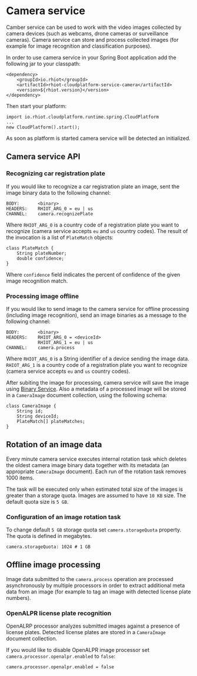 # Camera service

Camber service can be used to work with the video images collected by camera devices (such as webcams, drone cameras or
surveillance cameras). Camera service can store and process collected images (for example for image recognition and classification
purposes).

In order to use camera service in your Spring Boot application add the following jar to your classpath:

	<dependency>
		<groupId>io.rhiot</groupId>
		<artifactId>rhiot-cloudplatform-service-camera</artifactId>
		<version>${rhiot.version}</version>
	</dependency>

Then start your platform:

    import io.rhiot.cloudplatform.runtime.spring.CloudPlatform
    ...
    new CloudPlatform().start();

As soon as platform is started camera service will be detected an initialized.

## Camera service API

### Recognizing car registration plate

If you would like to recognize a car registration plate an image, sent the image binary data to the following channel:

    BODY:       <binary>
    HEADERS:    RHIOT_ARG_0 = eu | us
    CHANNEL:    camera.recognizePlate

Where `RHIOT_ARG_0` is a country code of a registration plate you want to recognize (camera service accepts `eu` and `us`
country codes). The result of the invocation is a list of `PlateMatch` objects:

    class PlateMatch {
        String plateNumber;
        double confidence;
    }

Where `confidence` field indicates the percent of confidence of the given image recognition match.

### Processing image offline

If you would like to send image to the camera service for offline processing (including image recognition), send an
image binaries as a message to the following channel:

    BODY:       <binary>
    HEADERS:    RHIOT_ARG_0 = <deviceId>
                RHIOT_ARG_1 = eu | us
    CHANNEL:    camera.process

Where `RHIOT_ARG_0` is a String identifier of a device sending the image data. `RHIOT_ARG_1` is a country code of a
registration plate you want to recognize (camera service accepts `eu` and `us` country codes).

After subiting the image for processing, camera service will save the image using [Binary Service](binary.md). Also a
metadata of a processed image will be stored in a `CameraImage` document collection, using the following schema:

    class CameraImage {
        String id;
        String deviceId;
        PlateMatch[] plateMatches;
    }

## Rotation of an image data

Every minute camera service executes internal rotation task which deletes the oldest camera image binary data together
with its metadata (an appropriate `CameraImage` document). Each run of the rotation task removes 1000 items.

The task will be executed only when estimated total size of the images is greater than a storage quota. Images are
assumed to have `10 KB` size. The default quota size is `5 GB`.

### Configuration of an image rotation task

To change default `5 GB` storage quota set `camera.storageQuota` property. The quota is defined in megabytes.

    camera.storageQuota: 1024 # 1 GB

## Offline image processing

Image data submitted to the `camera.process` operation are processed asynchronously by multiple processors in order to
extract additional meta data from an image (for example to tag an image with detected license plate numbers).

### OpenALPR license plate recognition

OpenALRP processor analyzes submitted images against a presence of license plates. Detected license plates are stored
in a `CameraImage` document collection.

If you would like to disable OpenALPR image processor set `camera.processor.openalpr.enabled` to `false`:

    camera.processor.openalpr.enabled = false
